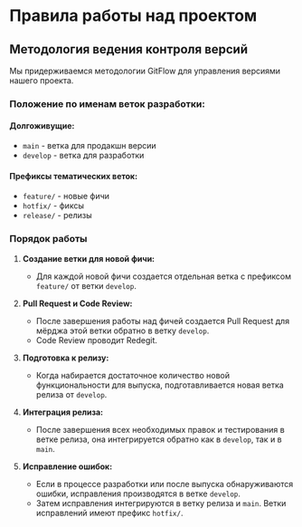 # Правила работы над проектом

## Методология ведения контроля версий

Мы придерживаемся методологии GitFlow для управления версиями нашего проекта.

### Положение по именам веток разработки:

#### Долгоживущие:
- `main` - ветка для продакшн версии
- `develop` - ветка для разработки

#### Префиксы тематических веток:
- `feature/` - новые фичи
- `hotfix/` - фиксы
- `release/` - релизы

### Порядок работы

1. **Создание ветки для новой фичи:**
   - Для каждой новой фичи создается отдельная ветка с префиксом `feature/` от ветки `develop`.

2. **Pull Request и Code Review:**
   - После завершения работы над фичей создается Pull Request для мёрджа этой ветки обратно в ветку `develop`.
   - Code Review проводит Redegit.

3. **Подготовка к релизу:**
   - Когда набирается достаточное количество новой функциональности для выпуска, подготавливается новая ветка релиза от `develop`.

4. **Интеграция релиза:**
   - После завершения всех необходимых правок и тестирования в ветке релиза, она интегрируется обратно как в `develop`, так и в `main`.

5. **Исправление ошибок:**
   - Если в процессе разработки или после выпуска обнаруживаются ошибки, исправления производятся в ветке `develop`.
   - Затем исправления интегрируются в ветку релиза и `main`. Ветки исправлений имеют префикс `hotfix/`.
